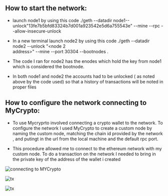   ## How to start  the  network:
  
* launch node1 by using this code ./geth --datadir
  node1--unlock"13fe7b5bfd83324b7d001a923542e5d6a755543e" --mine --rpc --allow-insecure-unlock

* In a new terminal launch node2 by using this code ./geth --datadir node2 --unlock "<node 2   
  address>" --mine --port 30304 --bootnodes <enode address from node1>.
 
* The code  I ran for node2 has the enodes which hold the key from node1 which is considered the
   bootnode. 
 
* In both node1 and node2 the accounts had to be unlocked ( as noted above by the code used) so that a
 history of transactions will be noted in  proper files
  

## How to configure the network connecting to MyCrypto:
  
  * To use Mycryprto involved connecting a crypto wallet to the network. To configure the network I used
    MyCrypto to create a custom node by naming the custom node, matching  the chain id  provided by
    the  network , and putingt in the url from the local machine and the default rpc port.
    
    
 * This procedure allowed me to connect to the ethereum network with my custom node. To do a  transaction
   on the network I needed to bring in the private key of the address of the wallet i created

 ![connecting to MYCrypto](https://github.com/wpcesaire/Proof-of-Authority-Development-Chain/blob/master/Screen%20Shot%202020-07-25%20at%2010.33.26%20AM.png)



![tx](https://github.com/wpcesaire/Proof-of-Authority-Development-Chain/blob/master/Screen%20Shot%202020-07-31%20at%201.44.09%20PM.png)


![tx](https://github.com/wpcesaire/Proof-of-Authority-Development-Chain/blob/master/Screen%20Shot%202020-08-01%20at%208.50.41%20AM.png)
